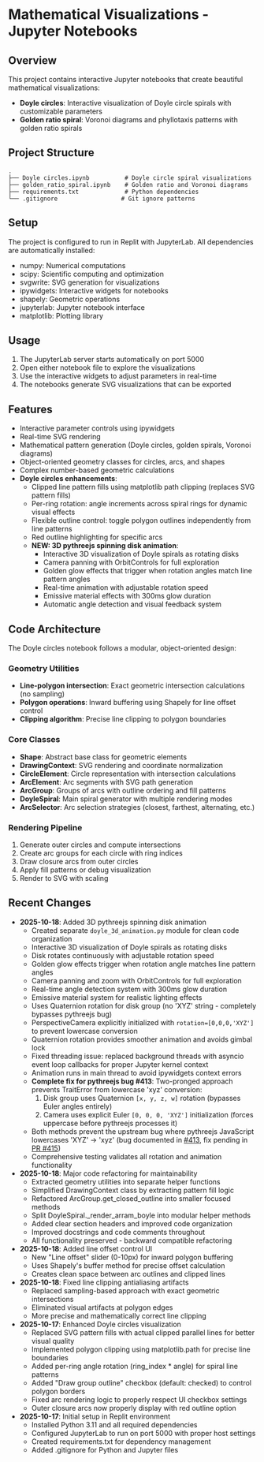 # Mathematical Visualizations - Jupyter Notebooks

## Overview
This project contains interactive Jupyter notebooks that create beautiful mathematical visualizations:
- **Doyle circles**: Interactive visualization of Doyle circle spirals with customizable parameters
- **Golden ratio spiral**: Voronoi diagrams and phyllotaxis patterns with golden ratio spirals

## Project Structure
```
.
├── Doyle circles.ipynb          # Doyle circle spiral visualizations
├── golden_ratio_spiral.ipynb    # Golden ratio and Voronoi diagrams
├── requirements.txt             # Python dependencies
└── .gitignore                  # Git ignore patterns
```

## Setup
The project is configured to run in Replit with JupyterLab. All dependencies are automatically installed:
- numpy: Numerical computations
- scipy: Scientific computing and optimization
- svgwrite: SVG generation for visualizations
- ipywidgets: Interactive widgets for notebooks
- shapely: Geometric operations
- jupyterlab: Jupyter notebook interface
- matplotlib: Plotting library

## Usage
1. The JupyterLab server starts automatically on port 5000
2. Open either notebook file to explore the visualizations
3. Use the interactive widgets to adjust parameters in real-time
4. The notebooks generate SVG visualizations that can be exported

## Features
- Interactive parameter controls using ipywidgets
- Real-time SVG rendering
- Mathematical pattern generation (Doyle circles, golden spirals, Voronoi diagrams)
- Object-oriented geometry classes for circles, arcs, and shapes
- Complex number-based geometric calculations
- **Doyle circles enhancements**:
  - Clipped line pattern fills using matplotlib path clipping (replaces SVG pattern fills)
  - Per-ring rotation: angle increments across spiral rings for dynamic visual effects
  - Flexible outline control: toggle polygon outlines independently from line patterns
  - Red outline highlighting for specific arcs
  - **NEW: 3D pythreejs spinning disk animation**:
    - Interactive 3D visualization of Doyle spirals as rotating disks
    - Camera panning with OrbitControls for full exploration
    - Golden glow effects that trigger when rotation angles match line pattern angles
    - Real-time animation with adjustable rotation speed
    - Emissive material effects with 300ms glow duration
    - Automatic angle detection and visual feedback system

## Code Architecture
The Doyle circles notebook follows a modular, object-oriented design:

### Geometry Utilities
- **Line-polygon intersection**: Exact geometric intersection calculations (no sampling)
- **Polygon operations**: Inward buffering using Shapely for line offset control
- **Clipping algorithm**: Precise line clipping to polygon boundaries

### Core Classes
- **Shape**: Abstract base class for geometric elements
- **DrawingContext**: SVG rendering and coordinate normalization
- **CircleElement**: Circle representation with intersection calculations
- **ArcElement**: Arc segments with SVG path generation
- **ArcGroup**: Groups of arcs with outline ordering and fill patterns
- **DoyleSpiral**: Main spiral generator with multiple rendering modes
- **ArcSelector**: Arc selection strategies (closest, farthest, alternating, etc.)

### Rendering Pipeline
1. Generate outer circles and compute intersections
2. Create arc groups for each circle with ring indices
3. Draw closure arcs from outer circles
4. Apply fill patterns or debug visualization
5. Render to SVG with scaling

## Recent Changes
- **2025-10-18**: Added 3D pythreejs spinning disk animation
  - Created separate `doyle_3d_animation.py` module for clean code organization
  - Interactive 3D visualization of Doyle spirals as rotating disks
  - Disk rotates continuously with adjustable rotation speed
  - Golden glow effects trigger when rotation angle matches line pattern angles
  - Camera panning and zoom with OrbitControls for full exploration
  - Real-time angle detection system with 300ms glow duration
  - Emissive material system for realistic lighting effects
  - Uses Quaternion rotation for disk group (no 'XYZ' string - completely bypasses pythreejs bug)
  - PerspectiveCamera explicitly initialized with `rotation=[0,0,0,'XYZ']` to prevent lowercase conversion
  - Quaternion rotation provides smoother animation and avoids gimbal lock
  - Fixed threading issue: replaced background threads with asyncio event loop callbacks for proper Jupyter kernel context
  - Animation runs in main thread to avoid ipywidgets context errors
  - **Complete fix for pythreejs bug #413**: Two-pronged approach prevents TraitError from lowercase 'xyz' conversion:
    1. Disk group uses Quaternion `[x, y, z, w]` rotation (bypasses Euler angles entirely)
    2. Camera uses explicit Euler `[0, 0, 0, 'XYZ']` initialization (forces uppercase before pythreejs processes it)
  - Both methods prevent the upstream bug where pythreejs JavaScript lowercases 'XYZ' → 'xyz' (bug documented in [#413](https://github.com/jupyter-widgets/pythreejs/issues/413), fix pending in [PR #415](https://github.com/jupyter-widgets/pythreejs/pull/415))
  - Comprehensive testing validates all rotation and animation functionality
- **2025-10-18**: Major code refactoring for maintainability
  - Extracted geometry utilities into separate helper functions
  - Simplified DrawingContext class by extracting pattern fill logic
  - Refactored ArcGroup.get_closed_outline into smaller focused methods
  - Split DoyleSpiral._render_arram_boyle into modular helper methods
  - Added clear section headers and improved code organization
  - Improved docstrings and code comments throughout
  - All functionality preserved - backward compatible refactoring
- **2025-10-18**: Added line offset control UI
  - New "Line offset" slider (0-10px) for inward polygon buffering
  - Uses Shapely's buffer method for precise offset calculation
  - Creates clean space between arc outlines and clipped lines
- **2025-10-18**: Fixed line clipping antialiasing artifacts
  - Replaced sampling-based approach with exact geometric intersections
  - Eliminated visual artifacts at polygon edges
  - More precise and mathematically correct line clipping
- **2025-10-17**: Enhanced Doyle circles visualization
  - Replaced SVG pattern fills with actual clipped parallel lines for better visual quality
  - Implemented polygon clipping using matplotlib.path for precise line boundaries
  - Added per-ring angle rotation (ring_index * angle) for spiral line patterns
  - Added "Draw group outline" checkbox (default: checked) to control polygon borders
  - Fixed arc rendering logic to properly respect UI checkbox settings
  - Outer closure arcs now properly display with red outline option
- **2025-10-17**: Initial setup in Replit environment
  - Installed Python 3.11 and all required dependencies
  - Configured JupyterLab to run on port 5000 with proper host settings
  - Created requirements.txt for dependency management
  - Added .gitignore for Python and Jupyter files
